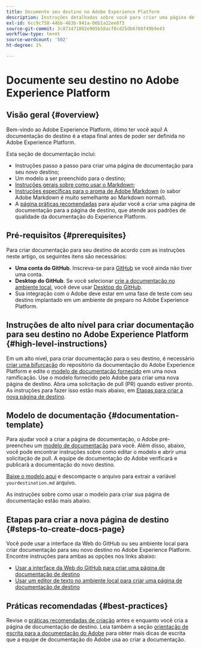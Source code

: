 ```yaml
---
title: Documente seu destino no Adobe Experience Platform
description: Instruções detalhadas sobre você para criar uma página de documentação para seu destino no Adobe Experience Platform
exl-id: 6cc9c758-44bb-463b-941a-06b1a22ee8f3
source-git-commit: 3c871471802e905b58acf8cd25db6788f49b9e43
workflow-type: tm+mt
source-wordcount: '502'
ht-degree: 1%

---
```


# Documente seu destino no Adobe Experience Platform

## Visão geral {#overview}

Bem-vindo ao Adobe Experience Platform, ótimo ter você aqui!
A documentação do destino é a etapa final antes de poder ser definida no Adobe Experience Platform.

Esta seção de documentação inclui:

* Instruções passo a passo para criar uma página de documentação para seu novo destino;
* Um modelo a ser preenchido para o destino;
* [Instruções gerais sobre como usar o Markdown](https://experienceleague.adobe.com/docs/contributor/contributor-guide/writing-essentials/markdown.html?lang=en);
* [Instruções específicas para o aroma de Adobe Markdown](https://experienceleague.adobe.com/docs/contributor/contributor-guide/writing-essentials/markdown.html?lang=en#custom-markdown-extensions) (o sabor Adobe Markdown é muito semelhante ao Markdown normal).
* A [página práticas recomendadas](./authoring-best-practices.md) para ajudar você a criar uma página de documentação para a página de destino, que atende aos padrões de qualidade da documentação do Experience Platform.

## Pré-requisitos {#prerequisites}

Para criar documentação para seu destino de acordo com as instruções neste artigo, os seguintes itens são necessários:

* **Uma conta do GitHub**. Inscreva-se para [GitHub](https://github.com/) se você ainda não tiver uma conta.
* **Desktop do GitHub**. Se você selecionar [crie a documentação no ambiente local](./work-in-local-environment.md), você deve usar [Desktop do GitHub](https://desktop.github.com/).
* Sua integração com o Adobe deve estar em uma fase de teste com seu destino implantado em um ambiente de preparo no Adobe Experience Platform.

## Instruções de alto nível para criar documentação para seu destino no Adobe Experience Platform {#high-level-instructions}

Em um alto nível, para criar documentação para o seu destino, é necessário [criar uma bifurcação](https://experienceleague.adobe.com/docs/contributor/contributor-guide/setup/local-repo.html?lang=en#fork-the-repository) do repositório da documentação do Adobe Experience Platform e edite o [modelo de documentação fornecido](./self-service-template.md) em uma nova ramificação. Use o modelo fornecido pelo Adobe para criar uma nova página de destino. Abra uma solicitação de pull (PR) quando estiver pronto. As instruções para fazer isso estão mais abaixo, em [Etapas para criar a nova página de destino](./documentation-instructions.md#steps-to-create-docs-page).

<!--

* In the table of contents (TOC.md) `/help/rtcdp/TOC.md`, add a link to your new destination page. Place it within the category where your destination resides in the Adobe Experience Platform user interface (for example: mobile, social, advertising). 
* In the overview page for the respective category, add a link to your new destination page. For example, for cloud storage destinations, you would add a link to [this page](https://docs.adobe.com/content/help/en/experience-platform/rtcdp/destinations/destinations-cat/cloud-storage/cloud-storage-destinations.html). 

-->

## Modelo de documentação {#documentation-template}

Para ajudar você a criar a página de documentação, o Adobe pré-preencheu um [modelo de documentação](./self-service-template.md) para você. Além disso, abaixo, você pode encontrar instruções sobre como editar o modelo e abrir uma solicitação de pull. A equipe de documentação do Adobe verificará e publicará a documentação do novo destino.

[Baixe o modelo aqui](assets/yourdestination-template.zip) e descompacte o arquivo para extrair a variável `yourdestination.md` arquivo.

As instruções sobre como usar o modelo para criar sua página de documentação estão mais abaixo.

## Etapas para criar a nova página de destino {#steps-to-create-docs-page}

Você pode usar a interface da Web do GitHub ou seu ambiente local para criar documentação para seu novo destino no Adobe Experience Platform. Encontre instruções para ambas as opções nos links abaixo:

* [Usar a interface da Web do GitHub para criar uma página de documentação de destino](./use-github-interface-to-create-documentation.md)
* [Usar um editor de texto no ambiente local para criar uma página de documentação de destino](./work-in-local-environment.md)

## Práticas recomendadas {#best-practices}

Revise o [práticas recomendadas de criação](/help/destinations/destination-sdk/docs-framework/authoring-best-practices.md) antes e enquanto você cria a página de documentação de destino. Leia também a seção [orientação de escrita para a documentação do Adobe](https://experienceleague.adobe.com/docs/contributor/contributor-guide/writing-essentials/general-writing-guidance.html?lang=en) para obter mais dicas de escrita que a equipe de documentação do Adobe usa ao criar a documentação.